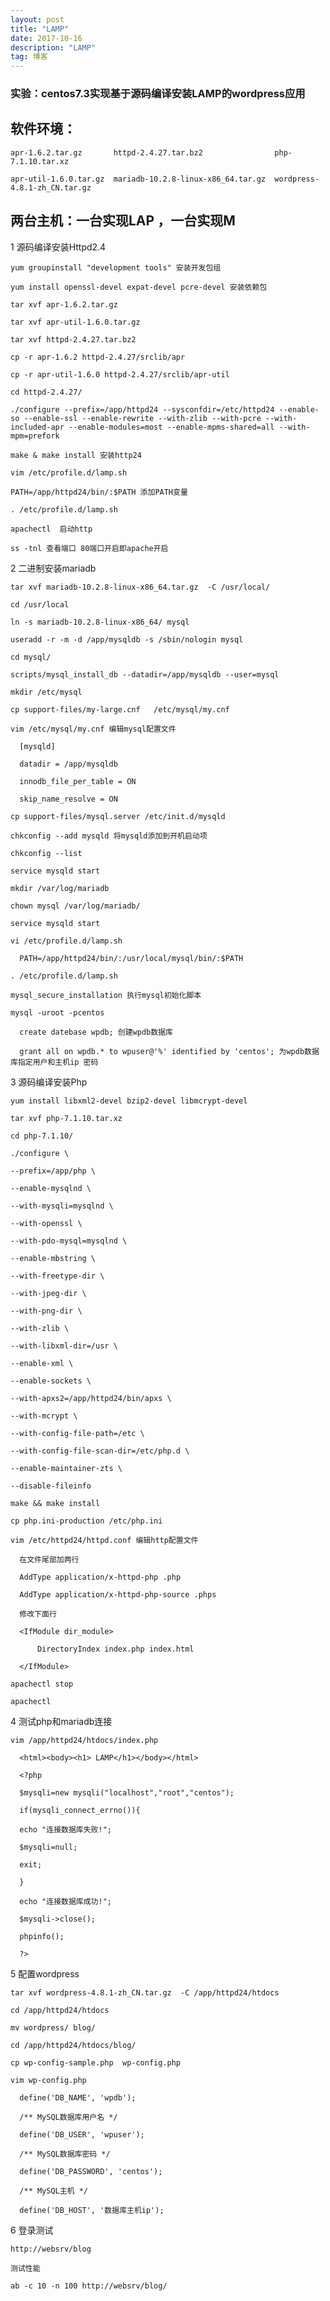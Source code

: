 ```yaml
---
layout: post
title: "LAMP"
date: 2017-10-16 
description: "LAMP"
tag: 博客 
---  
```


### 实验：centos7.3实现基于源码编译安装LAMP的wordpress应用

## 软件环境：
    
    apr-1.6.2.tar.gz       httpd-2.4.27.tar.bz2                php-7.1.10.tar.xz
    
    apr-util-1.6.0.tar.gz  mariadb-10.2.8-linux-x86_64.tar.gz  wordpress-4.8.1-zh_CN.tar.gz

##  两台主机：一台实现LAP ，一台实现M

1 源码编译安装Httpd2.4
    
    yum groupinstall "development tools" 安装开发包组
    
    yum install openssl-devel expat-devel pcre-devel 安装依赖包 

    tar xvf apr-1.6.2.tar.gz 

    tar xvf apr-util-1.6.0.tar.gz 

    tar xvf httpd-2.4.27.tar.bz2 

    cp -r apr-1.6.2 httpd-2.4.27/srclib/apr

    cp -r apr-util-1.6.0 httpd-2.4.27/srclib/apr-util

    cd httpd-2.4.27/

    ./configure --prefix=/app/httpd24 --sysconfdir=/etc/httpd24 --enable-so --enable-ssl --enable-rewrite --with-zlib --with-pcre --with-included-apr --enable-modules=most --enable-mpms-shared=all --with-mpm=prefork

    make & make install 安装http24

    vim /etc/profile.d/lamp.sh

    PATH=/app/httpd24/bin/:$PATH 添加PATH变量

    . /etc/profile.d/lamp.sh

    apachectl  启动http

    ss -tnl 查看端口 80端口开启即apache开启

2 二进制安装mariadb 

    tar xvf mariadb-10.2.8-linux-x86_64.tar.gz  -C /usr/local/

    cd /usr/local

    ln -s mariadb-10.2.8-linux-x86_64/ mysql

    useradd -r -m -d /app/mysqldb -s /sbin/nologin mysql 

    cd mysql/

    scripts/mysql_install_db --datadir=/app/mysqldb --user=mysql

    mkdir /etc/mysql

    cp support-files/my-large.cnf   /etc/mysql/my.cnf

    vim /etc/mysql/my.cnf 编辑mysql配置文件
      
      [mysqld]
      
      datadir = /app/mysqldb
      
      innodb_file_per_table = ON
      
      skip_name_resolve = ON

    cp support-files/mysql.server /etc/init.d/mysqld

    chkconfig --add mysqld 将mysqld添加到开机启动项

    chkconfig --list 

    service mysqld start

    mkdir /var/log/mariadb

    chown mysql /var/log/mariadb/

    service mysqld start

    vi /etc/profile.d/lamp.sh 
      
      PATH=/app/httpd24/bin/:/usr/local/mysql/bin/:$PATH

    . /etc/profile.d/lamp.sh

    mysql_secure_installation 执行mysql初始化脚本

    mysql -uroot -pcentos 
      
      create datebase wpdb; 创建wpdb数据库
      
      grant all on wpdb.* to wpuser@'%' identified by 'centos'; 为wpdb数据库指定用户和主机ip 密码

3 源码编译安装Php

    yum install libxml2-devel bzip2-devel libmcrypt-devel 

    tar xvf php-7.1.10.tar.xz 

    cd php-7.1.10/

    ./configure \

    --prefix=/app/php \

    --enable-mysqlnd \

    --with-mysqli=mysqlnd \

    --with-openssl \

    --with-pdo-mysql=mysqlnd \

    --enable-mbstring \

    --with-freetype-dir \

    --with-jpeg-dir \

    --with-png-dir \

    --with-zlib \

    --with-libxml-dir=/usr \

    --enable-xml \

    --enable-sockets \

    --with-apxs2=/app/httpd24/bin/apxs \

    --with-mcrypt \

    --with-config-file-path=/etc \

    --with-config-file-scan-dir=/etc/php.d \

    --enable-maintainer-zts \

    --disable-fileinfo

    make && make install

    cp php.ini-production /etc/php.ini

    vim /etc/httpd24/httpd.conf 编辑http配置文件

      在文件尾部加两行

      AddType application/x-httpd-php .php

      AddType application/x-httpd-php-source .phps

      修改下面行

      <IfModule dir_module>

          DirectoryIndex index.php index.html

      </IfModule>

    apachectl stop

    apachectl 

4 测试php和mariadb连接

    vim /app/httpd24/htdocs/index.php 

      <html><body><h1> LAMP</h1></body></html>

      <?php

      $mysqli=new mysqli("localhost","root","centos");

      if(mysqli_connect_errno()){

      echo "连接数据库失败!";

      $mysqli=null;

      exit;

      }

      echo "连接数据库成功!";

      $mysqli->close();

      phpinfo();

      ?>


5 配置wordpress

    tar xvf wordpress-4.8.1-zh_CN.tar.gz  -C /app/httpd24/htdocs

    cd /app/httpd24/htdocs

    mv wordpress/ blog/

    cd /app/httpd24/htdocs/blog/

    cp wp-config-sample.php  wp-config.php

    vim wp-config.php
      
      define('DB_NAME', 'wpdb');

      /** MySQL数据库用户名 */
      
      define('DB_USER', 'wpuser');

      /** MySQL数据库密码 */
      
      define('DB_PASSWORD', 'centos');

      /** MySQL主机 */
      
      define('DB_HOST', '数据库主机ip');


6 登录测试
      
    http://websrv/blog 
    
    测试性能
    
    ab -c 10 -n 100 http://websrv/blog/
